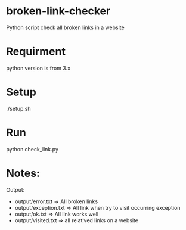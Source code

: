 # broken-link-checker
Python script check all broken links in a website

# Requirment
python version is from 3.x

# Setup
./setup.sh

# Run
python check_link.py

# Notes:
Output:
- output/error.txt => All broken links
- output/exception.txt => All link when try to visit occurring exception
- output/ok.txt => All link works well
- output/visited.txt => all relatived links on a website
